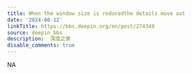 ```yaml
---
title: When the window size is reducedthe details move out
date: '2024-08-12'
linkTitle: https://bbs.deepin.org/en/post/274349
source: deepin_bbs
description:  深度之家 
disable_comments: true
---
```

NA
